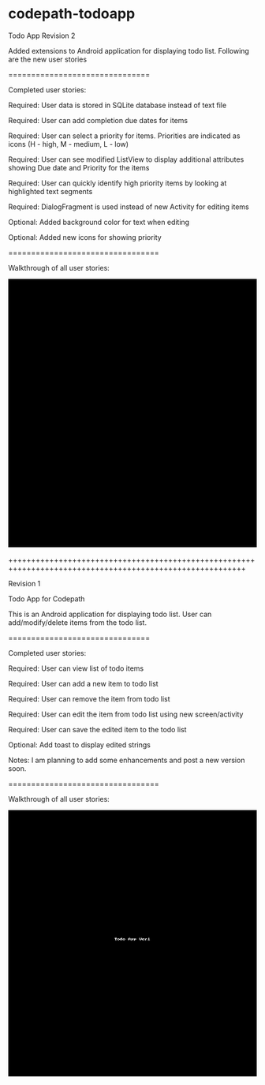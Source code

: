 codepath-todoapp
================
Todo App Revision 2


Added extensions to Android application for displaying todo list. Following are the new user stories

===============================

Completed user stories:

 Required: User data is stored in SQLite database instead of text file
 
 Required: User can add completion due dates for items
 
 Required: User can select a priority for items. Priorities are indicated as icons (H - high, M - medium, L - low)
 
 Required: User can see modified ListView to display additional attributes showing Due date and Priority for the items
 
 Required: User can quickly identify high priority items by looking at highlighted text segments
 
 Required: DialogFragment is used instead of new Activity for editing items
 
 Optional: Added background color for text when editing
 
 Optional: Added new icons for showing priority


=================================

Walkthrough of all user stories:

![Todo-App-1](https://github.com/vvalluri/codepath-todoapp/blob/master/codepath-todoapp-extension-1.gif)



++++++++++++++++++++++++++++++++++++++++++++++++++++++++++++++++++++++++++++++++++++++++++++++++++++++++++

Revision 1

Todo App for Codepath

This is an Android application for displaying todo list. User can add/modify/delete items from the todo list.

===============================

Completed user stories:

 Required: User can view list of todo items
 
 Required: User can add a new item to todo list
 
 Required: User can remove the item from todo list
 
 Required: User can edit the item from todo list using new screen/activity
 
 Required: User can save the edited item to the todo list
 
 Optional: Add toast to display edited strings


Notes: I am planning to add some enhancements and post a new version soon.

=================================

Walkthrough of all user stories:

![Todo-App-1](https://github.com/vvalluri/codepath-todoapp/blob/master/codepath-todoapp-1.gif)
